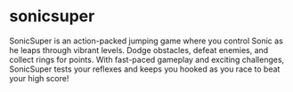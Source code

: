 # sonicsuper
SonicSuper is an action-packed jumping game where you control Sonic as he leaps through vibrant levels. Dodge obstacles, defeat enemies, and collect rings for points. With fast-paced gameplay and exciting challenges, SonicSuper tests your reflexes and keeps you hooked as you race to beat your high score!
